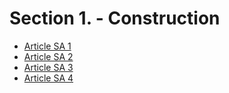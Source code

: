 # Section 1. - Construction

- [Article SA 1](article-sa-1.md)
- [Article SA 2](article-sa-2.md)
- [Article SA 3](article-sa-3.md)
- [Article SA 4](article-sa-4.md)
